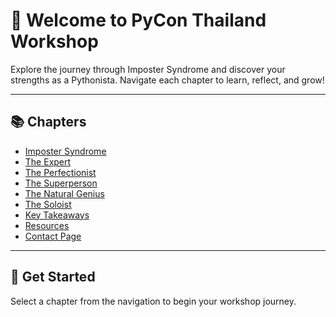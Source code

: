 # 👋 Welcome to PyCon Thailand Workshop

Explore the journey through Imposter Syndrome and discover your strengths as a Pythonista. Navigate each chapter to learn, reflect, and grow!

---

## 📚 Chapters

- [Imposter Syndrome](imposter-syndrome.md)
- [The Expert](the-expert.md)
- [The Perfectionist](the-perfectionist.md)
- [The Superperson](the-superperson.md)
- [The Natural Genius](the-natural-genius.md)
- [The Soloist](the-soloist.md)
- [Key Takeaways](key-takeaways.md)
- [Resources](resources.md)
- [Contact Page](contact.md)

---

## 🚀 Get Started

Select a chapter from the navigation to begin your workshop journey.